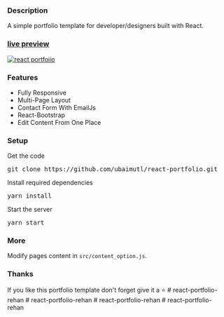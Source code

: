 ### Description

A simple portfolio template for developer/designers built with React. 

### [live preview](https://ubaimutl.github.io/react-portfolio/)

[![react portfoiio](src/assets/images/react%20portfolio%20gif.gif)](https://ubaimutl.github.io/react-portfolio/)

### Features

- Fully Responsive
- Multi-Page Layout
- Contact Form With EmailJs
- React-Bootstrap
- Edit Content From One Place

### Setup

Get the code

<pre>git clone https://github.com/ubaimutl/react-portfolio.git</pre>
 
Install required dependencies

<pre>yarn install</pre>


Start the server

<pre>yarn start</pre>

### More

Modify pages content in  `src/content_option.js`.

### Thanks

If you like this portfolio template don't forget give it a ⭐ 
#   r e a c t - p o r t f o l i o - r e h a n  
 #   r e a c t - p o r t f o l i o - r e h a n  
 #   r e a c t - p o r t f o l i o - r e h a n  
 #   r e a c t - p o r t f o l i o - r e h a n  
 